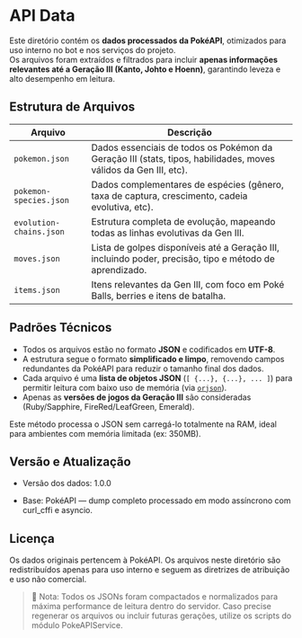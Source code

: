 # API Data

Este diretório contém os **dados processados da PokéAPI**, otimizados para uso interno no bot e nos serviços do projeto.  
Os arquivos foram extraídos e filtrados para incluir **apenas informações relevantes até a Geração III (Kanto, Johto e Hoenn)**, garantindo leveza e alto desempenho em leitura.

## Estrutura de Arquivos

| Arquivo | Descrição |
|----------|------------|
| `pokemon.json` | Dados essenciais de todos os Pokémon da Geração III (stats, tipos, habilidades, moves válidos da Gen III, etc). |
| `pokemon-species.json` | Dados complementares de espécies (gênero, taxa de captura, crescimento, cadeia evolutiva, etc). |
| `evolution-chains.json` | Estrutura completa de evolução, mapeando todas as linhas evolutivas da Gen III. |
| `moves.json` | Lista de golpes disponíveis até a Geração III, incluindo poder, precisão, tipo e método de aprendizado. |
| `items.json` | Itens relevantes da Gen III, com foco em Poké Balls, berries e itens de batalha. |

## Padrões Técnicos

- Todos os arquivos estão no formato **JSON** e codificados em **UTF-8**.
- A estrutura segue o formato **simplificado e limpo**, removendo campos redundantes da PokéAPI para reduzir o tamanho final dos dados.
- Cada arquivo é uma **lista de objetos JSON** (`[ {...}, {...}, ... ]`) para permitir leitura com baixo uso de memória (via [`orjson`](https://pypi.org/project/orjson/)).
- Apenas as **versões de jogos da Geração III** são consideradas (Ruby/Sapphire, FireRed/LeafGreen, Emerald).

Este método processa o JSON sem carregá-lo totalmente na RAM, ideal para ambientes com memória limitada (ex: 350MB).

## Versão e Atualização

- Versão dos dados: 1.0.0

- Base: PokéAPI — dump completo processado em modo assíncrono com curl_cffi e asyncio.

## Licença

Os dados originais pertencem à PokéAPI.
Os arquivos neste diretório são redistribuídos apenas para uso interno e seguem as diretrizes de atribuição e uso não comercial.

> 🔧 Nota: Todos os JSONs foram compactados e normalizados para máxima performance de leitura dentro do servidor.
Caso precise regenerar os arquivos ou incluir futuras gerações, utilize os scripts do módulo PokeAPIService.
